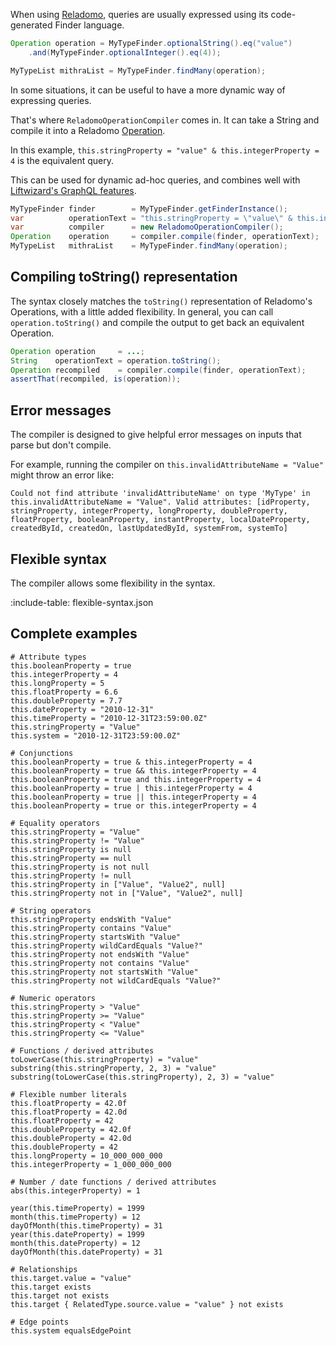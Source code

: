 When using [Reladomo](https://github.com/goldmansachs/reladomo), queries are usually expressed using its code-generated Finder language. 

```java
Operation operation = MyTypeFinder.optionalString().eq("value")
    .and(MyTypeFinder.optionalInteger().eq(4));

MyTypeList mithraList = MyTypeFinder.findMany(operation);
```

In some situations, it can be useful to have a more dynamic way of expressing queries. 

That's where `ReladomoOperationCompiler` comes in.  It can take a String and compile it into a Reladomo [Operation](https://www.mvndoc.com/c/com.goldmansachs.reladomo/reladomo/com/gs/fw/finder/Operation.html).

In this example, `this.stringProperty = "value" & this.integerProperty = 4` is the equivalent query.

This can be used for dynamic ad-hoc queries, and combines well with [Liftwizard's GraphQL features](graphql/bundle.md).

```java
MyTypeFinder finder        = MyTypeFinder.getFinderInstance();
var          operationText = "this.stringProperty = \"value\" & this.integerProperty = 4";
var          compiler      = new ReladomoOperationCompiler();
Operation    operation     = compiler.compile(finder, operationText);
MyTypeList   mithraList    = MyTypeFinder.findMany(operation);
```

## Compiling toString() representation

The syntax closely matches the `toString()` representation of Reladomo's Operations, with a little added flexibility. In general, you can call `operation.toString()` and compile the output to get back an equivalent Operation.

```java
Operation operation     = ...;
String    operationText = operation.toString();
Operation recompiled    = compiler.compile(finder, operationText);
assertThat(recompiled, is(operation));
```

## Error messages

The compiler is designed to give helpful error messages on inputs that parse but don't compile.

For example, running the compiler on `this.invalidAttributeName = "Value"` might throw an error like:

```text {wrap: true}
Could not find attribute 'invalidAttributeName' on type 'MyType' in this.invalidAttributeName = "Value". Valid attributes: [idProperty, stringProperty, integerProperty, longProperty, doubleProperty, floatProperty, booleanProperty, instantProperty, localDateProperty, createdById, createdOn, lastUpdatedById, systemFrom, systemTo]
```

## Flexible syntax

The compiler allows some flexibility in the syntax.

:include-table: flexible-syntax.json

## Complete examples

```
# Attribute types
this.booleanProperty = true
this.integerProperty = 4
this.longProperty = 5
this.floatProperty = 6.6
this.doubleProperty = 7.7
this.dateProperty = "2010-12-31"
this.timeProperty = "2010-12-31T23:59:00.0Z"
this.stringProperty = "Value"
this.system = "2010-12-31T23:59:00.0Z"

# Conjunctions
this.booleanProperty = true & this.integerProperty = 4
this.booleanProperty = true && this.integerProperty = 4
this.booleanProperty = true and this.integerProperty = 4
this.booleanProperty = true | this.integerProperty = 4
this.booleanProperty = true || this.integerProperty = 4
this.booleanProperty = true or this.integerProperty = 4

# Equality operators
this.stringProperty = "Value"
this.stringProperty != "Value"
this.stringProperty is null
this.stringProperty == null
this.stringProperty is not null
this.stringProperty != null
this.stringProperty in ["Value", "Value2", null]
this.stringProperty not in ["Value", "Value2", null]

# String operators
this.stringProperty endsWith "Value"
this.stringProperty contains "Value"
this.stringProperty startsWith "Value"
this.stringProperty wildCardEquals "Value?"
this.stringProperty not endsWith "Value"
this.stringProperty not contains "Value"
this.stringProperty not startsWith "Value"
this.stringProperty not wildCardEquals "Value?"

# Numeric operators
this.stringProperty > "Value"
this.stringProperty >= "Value"
this.stringProperty < "Value"
this.stringProperty <= "Value"

# Functions / derived attributes
toLowerCase(this.stringProperty) = "value"
substring(this.stringProperty, 2, 3) = "value"
substring(toLowerCase(this.stringProperty), 2, 3) = "value"

# Flexible number literals
this.floatProperty = 42.0f
this.floatProperty = 42.0d
this.floatProperty = 42
this.doubleProperty = 42.0f
this.doubleProperty = 42.0d
this.doubleProperty = 42
this.longProperty = 10_000_000_000
this.integerProperty = 1_000_000_000

# Number / date functions / derived attributes
abs(this.integerProperty) = 1

year(this.timeProperty) = 1999
month(this.timeProperty) = 12
dayOfMonth(this.timeProperty) = 31
year(this.dateProperty) = 1999
month(this.dateProperty) = 12
dayOfMonth(this.dateProperty) = 31

# Relationships
this.target.value = "value"
this.target exists
this.target not exists
this.target { RelatedType.source.value = "value" } not exists

# Edge points
this.system equalsEdgePoint
```
